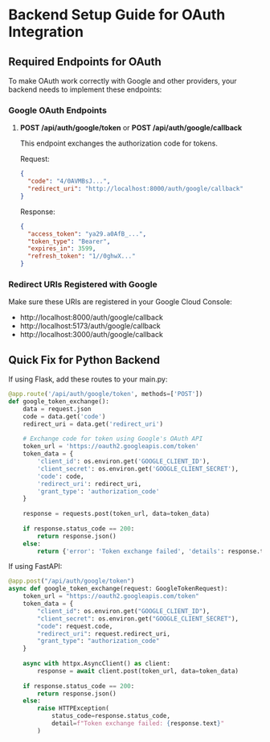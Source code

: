 # Backend Setup Guide for OAuth Integration

## Required Endpoints for OAuth

To make OAuth work correctly with Google and other providers, your backend needs to implement these endpoints:

### Google OAuth Endpoints

1. **POST /api/auth/google/token** or **POST /api/auth/google/callback**
   
   This endpoint exchanges the authorization code for tokens.
   
   Request:
   ```json
   {
     "code": "4/0AVMBsJ...",
     "redirect_uri": "http://localhost:8000/auth/google/callback"
   }
   ```
   
   Response:
   ```json
   {
     "access_token": "ya29.a0AfB_...",
     "token_type": "Bearer",
     "expires_in": 3599,
     "refresh_token": "1//0ghwX..."
   }
   ```

### Redirect URIs Registered with Google

Make sure these URIs are registered in your Google Cloud Console:

- http://localhost:8000/auth/google/callback
- http://localhost:5173/auth/google/callback
- http://localhost:3000/auth/google/callback

## Quick Fix for Python Backend

If using Flask, add these routes to your main.py:

```python
@app.route('/api/auth/google/token', methods=['POST'])
def google_token_exchange():
    data = request.json
    code = data.get('code')
    redirect_uri = data.get('redirect_uri')
    
    # Exchange code for token using Google's OAuth API
    token_url = 'https://oauth2.googleapis.com/token'
    token_data = {
        'client_id': os.environ.get('GOOGLE_CLIENT_ID'),
        'client_secret': os.environ.get('GOOGLE_CLIENT_SECRET'),
        'code': code,
        'redirect_uri': redirect_uri,
        'grant_type': 'authorization_code'
    }
    
    response = requests.post(token_url, data=token_data)
    
    if response.status_code == 200:
        return response.json()
    else:
        return {'error': 'Token exchange failed', 'details': response.text}, response.status_code
```

If using FastAPI:

```python
@app.post("/api/auth/google/token")
async def google_token_exchange(request: GoogleTokenRequest):
    token_url = "https://oauth2.googleapis.com/token"
    token_data = {
        "client_id": os.environ.get("GOOGLE_CLIENT_ID"),
        "client_secret": os.environ.get("GOOGLE_CLIENT_SECRET"),
        "code": request.code,
        "redirect_uri": request.redirect_uri,
        "grant_type": "authorization_code"
    }
    
    async with httpx.AsyncClient() as client:
        response = await client.post(token_url, data=token_data)
        
    if response.status_code == 200:
        return response.json()
    else:
        raise HTTPException(
            status_code=response.status_code,
            detail=f"Token exchange failed: {response.text}"
        )
```
